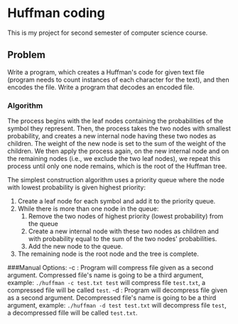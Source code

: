 # Huffman coding
This is my project for second semester of computer science course.

## Problem
Write a program, which creates a Huffman's code for given text file (program needs to count instances of each character for the text), and then encodes the file. Write a program that decodes an encoded file.

### Algorithm
The process begins with the leaf nodes containing the probabilities of the symbol they represent. Then, the process takes the two nodes with smallest probability, and creates a new internal node having these two nodes as children. The weight of the new node is set to the sum of the weight of the children. We then apply the process again, on the new internal node and on the remaining nodes (i.e., we exclude the two leaf nodes), we repeat this process until only one node remains, which is the root of the Huffman tree.

The simplest construction algorithm uses a priority queue where the node with lowest probability is given highest priority:

1. Create a leaf node for each symbol and add it to the priority queue.
1. While there is more than one node in the queue:
	1. Remove the two nodes of highest priority (lowest probability) from the queue
	1. Create a new internal node with these two nodes as children and with probability equal to the sum of the two nodes' probabilities.
	1. Add the new node to the queue.
1. The remaining node is the root node and the tree is complete.

###Manual
Options:
	-c : Program will compress file given as a second argument. Compressed file's name is going to be a third argument, example:
	`./huffman -c test.txt test` will compress file `test.txt`, a compressed file will be called `test`.
	-d : Program will decompress file given as a second argument. Decompressed file's name is going to be a third argument, example:
	`./huffman -d test test.txt` will decompress file `test`, a decompressed fille will be called `test.txt`.
